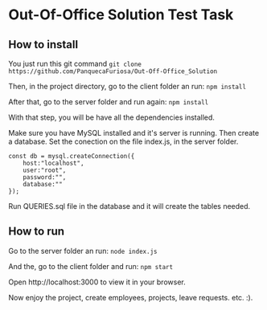 # Out-Of-Office Solution Test Task

## How to install
You just run this git command
`git clone https://github.com/PanquecaFuriosa/Out-Off-Office_Solution`

Then, in the project directory, go to the client folder an run:
`npm install`

After that, go to the server folder and run again:
`npm install`

With that step, you will be have all the dependencies installed.

Make sure you have MySQL installed and it's server is running. Then create a database.
Set the conection on the file index.js, in the server folder.
```
const db = mysql.createConnection({
    host:"localhost",
    user:"root",
    password:"",
    database:""
});
```

Run QUERIES.sql file in the database and it will create the tables needed.

## How to run
Go to the server folder an run:
`node index.js`

And the, go to the client folder and run:
`npm start`

Open http://localhost:3000 to view it in your browser.

Now enjoy the project, create employees, projects, leave requests. etc. :).

